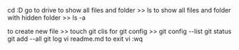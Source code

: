 cd :D 
go to drive
to show all files and folder >> ls 
to show all files and folder with hidden folder  >>  ls -a

to create new file >> touch <fileName>
git clis
for git config >> git config --list
git status
git add --all
git log
vi readme.md 
to exit vi :wq
